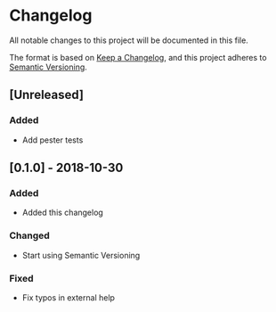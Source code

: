 # Changelog
All notable changes to this project will be documented in this file.

The format is based on [Keep a Changelog](https://keepachangelog.com/en/1.0.0/),
and this project adheres to [Semantic Versioning](https://semver.org/spec/v2.0.0.html).

## [Unreleased]
### Added
- Add pester tests

## [0.1.0] - 2018-10-30

### Added
- Added this changelog

### Changed
- Start using Semantic Versioning

### Fixed
- Fix typos in external help

